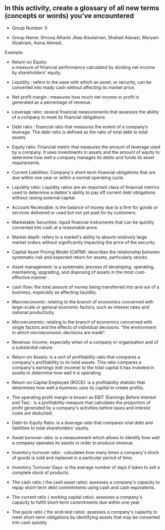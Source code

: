 
## In this activity, create a glossary of all new terms (concepts or words) you've encountered


- Group Number: 5


- Group Name: Shrouq Alharbi ,Alaa Alsulaiman, Shahad Alanazi, Maryam Alzahrani, Asma Ahmed.

Example:

- Return on Equity:  
a measure of financial performance calculated by dividing net income by shareholders' equity.

 
- Liquidity : 
refers to the ease with which an asset, or security, can be converted into ready cash without affecting its market price.
 
- Net profit margin : 
measures how much net income or profit is generated as a percentage of revenue.
 
- Leverage ratio:
several financial measurements that assesses the ability of a company to meet its financial obligations.
 
- Debt ratio :
financial ratio that measures the extent of a company’s leverage. The debt ratio is defined as the ratio of total debt to total assets.

- Equity ratio:
Financial metric that measures the amount of leverage used by a company. It uses investments in assets and the amount of equity to determine how well a company manages its debts and funds its asset requirements.
 
- Current Liabilities:
Company's short-term financial obligations that are due within one year or within a normal operating cycle.

- Liquidity ratio:
Liquidity ratios are an important class of financial metrics used to determine a debtor's ability to pay off current debt obligations without raising external capital.
 
- Account Receivable:
is the balance of money due to a firm for goods or services delivered or used but not yet paid for by customers.
 
- Marketable Securities:
liquid financial instruments that can be quickly converted into cash at a reasonable price.

- Market depth:
refers to a market's ability to absorb relatively large market orders without significantly impacting the price of the security.

- Capital Asset Pricing Model (CAPM):
describes the relationship between systematic risk and expected return for assets, particularly stocks. 

- Asset management:
is a systematic process of developing, operating, maintaining, upgrading, and disposing of assets in the most cost-effective manner .

- cash flow:
the total amount of money being transferred into and out of a business, especially as affecting liquidity.

- Macroeconomic: 
relating to the branch of economics concerned with large-scale or general economic factors, such as interest rates and national productivity.

- Microeconomic:
relating to the branch of economics concerned with single factors and the effects of individual decisions. “the environment in which microeconomic decisions are made”.

- Revenue: 
income, especially when of a company or organization and of a substantial nature.

- Return on Assets:
is a sort of profitability ratio that compares a company's profitability to its total assets. This ratio compares a company's earnings (net income) to the total capital it has invested in assets to determine how well it is operating. 

- Return on Capital Employed (ROCE):
is a profitability statistic that determines how well a business uses its capital to create profits.

- The operating profit margin is known as  EBIT (Earnings Before Interest and Tax) :
is a profitability measure that calculates the proportion of profit generated by a company's activities before taxes and interest costs are deducted. 

- Debt-to-Equity Ratio:
is a leverage ratio that compares total debt and liabilities to total shareholders' equity.

- Asset turnover ratio:
is a measurement which allows to identify how well a company operates its assets in order to produce revenue.

- Inventory turnover ratio :
calculates how many times a company's stock of goods is sold and replaced in a particular period of time. 

- Inventory Turnover Days:
is the average number of days it takes to sell a complete stock of products.

- The cash ratio ( the cash asset ratio):
assesses a company's capacity to repay short-term debt commitments using cash and cash equivalents.

- The current ratio ( working capital ratio):
assesses a company's capacity to fulfill short-term commitments due within one year. 

- The quick ratio ( the acid-test ratio):
assesses a company's capacity to meet short-term obligations by identifying assets that may be converted into cash quickly. 

 
  
